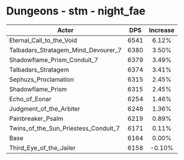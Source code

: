 # Dungeons - stm - night_fae
| Actor | DPS | Increase |
|---|:---:|:---:|
|Eternal_Call_to_the_Void|6541|6.12%|
|Talbadars_Stratagem_Mind_Devourer_7|6380|3.50%|
|Shadowflame_Prism_Conduit_7|6379|3.49%|
|Talbadars_Stratagem|6374|3.41%|
|Sephuzs_Proclamation|6315|2.45%|
|Shadowflame_Prism|6315|2.45%|
|Echo_of_Eonar|6254|1.46%|
|Judgment_of_the_Arbiter|6248|1.36%|
|Painbreaker_Psalm|6219|0.89%|
|Twins_of_the_Sun_Priestess_Conduit_7|6171|0.11%|
|Base|6164|0.00%|
|Third_Eye_of_the_Jailer|6158|-0.10%|
